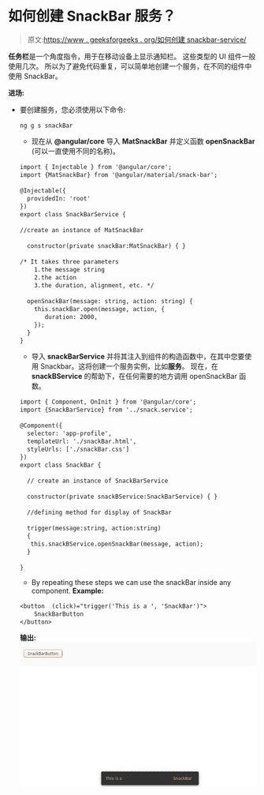 # 如何创建 SnackBar 服务？

> 原文:[https://www . geeksforgeeks . org/如何创建 snackbar-service/](https://www.geeksforgeeks.org/how-to-create-a-snackbar-service/)

**任务栏**是一个角度指令，用于在移动设备上显示通知栏。
这些类型的 UI 组件一般使用几次。
所以为了避免代码重复，可以简单地创建一个服务，在不同的组件中使用 SnackBar。

**进场:**

*   要创建服务，您必须使用以下命令:

    ```
    ng g s snackBar
    ```

    *   现在从 **@angular/core** 导入 **MatSnackBar** 并定义函数 **openSnackBar** (可以一直使用不同的名称)。

    ```
    import { Injectable } from '@angular/core';
    import {MatSnackBar} from '@angular/material/snack-bar';

    @Injectable({
      providedIn: 'root'
    })
    export class SnackBarService {

    //create an instance of MatSnackBar

      constructor(private snackBar:MatSnackBar) { }

    /* It takes three parameters 
        1.the message string 
        2.the action 
        3.the duration, alignment, etc. */

      openSnackBar(message: string, action: string) {
        this.snackBar.open(message, action, {
           duration: 2000,
        });
      }
    }
    ```

    *   导入 **snackBarService** 并将其注入到组件的构造函数中，在其中您要使用 Snackbar。这将创建一个服务实例，比如**服务**。
    现在，在 **snackBService** 的帮助下，在任何需要的地方调用 openSnackBar 函数。

    ```
    import { Component, OnInit } from '@angular/core';
    import {SnackBarService} from '../snack.service';

    @Component({
      selector: 'app-profile',
      templateUrl: './snackBar.html',
      styleUrls: ['./snackBar.css']
    })
    export class SnackBar {

      // create an instance of SnackBarService 

      constructor(private snackBService:SnackBarService) { }

      //defining method for display of SnackBar

      trigger(message:string, action:string)
      {
       this.snackBService.openSnackBar(message, action);
      }

    }
    ```

    *   By repeating these steps we can use the snackBar inside any component.
    **Example:**

    ```
    <button  (click)="trigger('This is a ', 'SnackBar')">
        SnackBarButton
    </button>
    ```

    **输出:**
    ![](img/0cee2706140e88000e62b8b5e25dc80d.png)